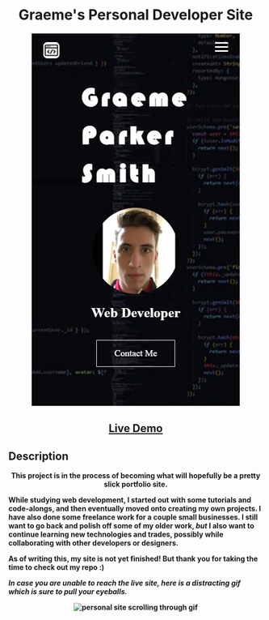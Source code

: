 <div align="center">

# Graeme's Personal Developer Site

<p>

![developer page hero snip](./images/personal-site-hero-snip.jpg)

</p>

<h2></strong><a href="https://graeme-parker-smith.github.io/personal-site/">Live Demo</a><strong></h2>

</div>

## Description

<div align="center">
<strong>This project is in the process of becoming what will hopefully be a pretty slick portfolio site.</strong>
</div>

<p>
While studying web development, I started out with some tutorials and code-alongs, and then eventually moved onto creating my own projects. I have also done some freelance work for a couple small businesses. I still want to go back and polish off some of my older work, <i>but</i> I also want to continue learning new technologies and trades, possibly while collaborating with other developers or designers. 
</p>
<p>
    As of writing this, my site is not yet finished! But thank you for taking the time to check out my repo :)
</p>
<p><i>In case you are unable to reach the live site, here is a distracting gif which is sure to pull your eyeballs.</i></p>
<div align="center">

![personal site scrolling through gif](./images/personal-preview.gif)

</div>
